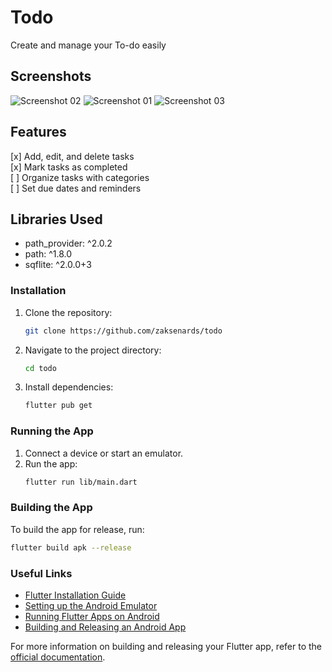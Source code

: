 # Todo

Create and manage your To-do easily

## Screenshots

![Screenshot 02](assets/demos/02.jpg)
![Screenshot 01](assets/demos/01.jpg)
![Screenshot 03](assets/demos/03.jpg)

## Features

[x] Add, edit, and delete tasks  
[x] Mark tasks as completed  
[ ] Organize tasks with categories  
[ ] Set due dates and reminders

## Libraries Used

-   path_provider: ^2.0.2
-   path: ^1.8.0
-   sqflite: ^2.0.0+3

### Installation

1. Clone the repository:
    ```sh
    git clone https://github.com/zaksenards/todo
    ```
2. Navigate to the project directory:
    ```sh
    cd todo
    ```
3. Install dependencies:
    ```sh
    flutter pub get
    ```

### Running the App

1. Connect a device or start an emulator.
2. Run the app:
    ```sh
    flutter run lib/main.dart
    ```

### Building the App

To build the app for release, run:

```sh
flutter build apk --release
```

### Useful Links

-   [Flutter Installation Guide](https://flutter.dev/docs/get-started/install)
-   [Setting up the Android Emulator](https://developer.android.com/studio/run/emulator)
-   [Running Flutter Apps on Android](https://flutter.dev/docs/get-started/test-drive?tab=androidstudio)
-   [Building and Releasing an Android App](https://flutter.dev/docs/deployment/android)

For more information on building and releasing your Flutter app, refer to the [official documentation](https://flutter.dev/docs/deployment/android).
